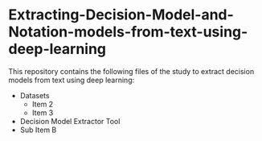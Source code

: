 # Extracting-Decision-Model-and-Notation-models-from-text-using-deep-learning
This repository contains the following files of the study to extract decision models from text using deep learning:
* Datasets
  * Item 2
  * Item 3
 * Decision Model Extractor Tool 
  * Sub Item B
